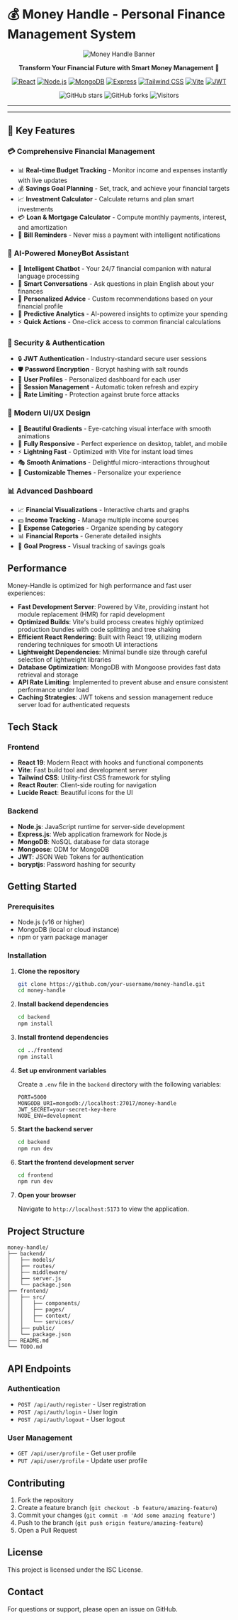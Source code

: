 # 💰 Money Handle - Personal Finance Management System

<div align="center">

![Money Handle Banner](https://img.shields.io/badge/Money-Handle-blue?style=for-the-badge&logo=wallet)

**Transform Your Financial Future with Smart Money Management** 🚀

[![React](https://img.shields.io/badge/React-19.1.1-61DAFB?style=flat&logo=react&logoColor=white)](https://reactjs.org/)
[![Node.js](https://img.shields.io/badge/Node.js-22.14.0-339933?style=flat&logo=node.js&logoColor=white)](https://nodejs.org/)
[![MongoDB](https://img.shields.io/badge/MongoDB-Database-47A248?style=flat&logo=mongodb&logoColor=white)](https://www.mongodb.com/)
[![Express](https://img.shields.io/badge/Express.js-Backend-000000?style=flat&logo=express&logoColor=white)](https://expressjs.com/)
[![Tailwind CSS](https://img.shields.io/badge/Tailwind-4.1.14-38B2AC?style=flat&logo=tailwind-css&logoColor=white)](https://tailwindcss.com/)
[![Vite](https://img.shields.io/badge/Vite-7.1.14-646CFF?style=flat&logo=vite&logoColor=white)](https://vitejs.dev/)
[![JWT](https://img.shields.io/badge/JWT-9.0.2-000000?style=flat&logo=jsonwebtokens&logoColor=white)](https://jwt.io/)

![GitHub stars](https://img.shields.io/github/stars/Kalhara187/Money-Handle?style=social)
![GitHub forks](https://img.shields.io/github/forks/Kalhara187/Money-Handle?style=social)
![Visitors](https://visitor-badge.laobi.icu/badge?page_id=Kalhara187.Money-Handle)

</div>

---

---

## 🌟 Key Features

### 💳 **Comprehensive Financial Management**
- 📊 **Real-time Budget Tracking** - Monitor income and expenses instantly with live updates
- 💰 **Savings Goal Planning** - Set, track, and achieve your financial targets
- 📈 **Investment Calculator** - Calculate returns and plan smart investments
- 💳 **Loan & Mortgage Calculator** - Compute monthly payments, interest, and amortization
- 📅 **Bill Reminders** - Never miss a payment with intelligent notifications

### 🤖 **AI-Powered MoneyBot Assistant**
- 🧠 **Intelligent Chatbot** - Your 24/7 financial companion with natural language processing
- 💬 **Smart Conversations** - Ask questions in plain English about your finances
- 🎯 **Personalized Advice** - Custom recommendations based on your financial profile
- 🔮 **Predictive Analytics** - AI-powered insights to optimize your spending
- ⚡ **Quick Actions** - One-click access to common financial calculations

### 🔐 **Security & Authentication**
- 🔒 **JWT Authentication** - Industry-standard secure user sessions
- 🛡️ **Password Encryption** - Bcrypt hashing with salt rounds
- 👤 **User Profiles** - Personalized dashboard for each user
- 🔑 **Session Management** - Automatic token refresh and expiry
- 🚫 **Rate Limiting** - Protection against brute force attacks

### 🎨 **Modern UI/UX Design**
- 🌈 **Beautiful Gradients** - Eye-catching visual interface with smooth animations
- 📱 **Fully Responsive** - Perfect experience on desktop, tablet, and mobile
- ⚡ **Lightning Fast** - Optimized with Vite for instant load times
- 🎭 **Smooth Animations** - Delightful micro-interactions throughout
- 🎨 **Customizable Themes** - Personalize your experience

### 📊 **Advanced Dashboard**
- 📈 **Financial Visualizations** - Interactive charts and graphs
- 💵 **Income Tracking** - Manage multiple income sources
- 🧾 **Expense Categories** - Organize spending by category
- 📊 **Financial Reports** - Generate detailed insights
- 🎯 **Goal Progress** - Visual tracking of savings goals

## Performance

Money-Handle is optimized for high performance and fast user experiences:

- **Fast Development Server**: Powered by Vite, providing instant hot module replacement (HMR) for rapid development
- **Optimized Builds**: Vite's build process creates highly optimized production bundles with code splitting and tree shaking
- **Efficient React Rendering**: Built with React 19, utilizing modern rendering techniques for smooth UI interactions
- **Lightweight Dependencies**: Minimal bundle size through careful selection of lightweight libraries
- **Database Optimization**: MongoDB with Mongoose provides fast data retrieval and storage
- **API Rate Limiting**: Implemented to prevent abuse and ensure consistent performance under load
- **Caching Strategies**: JWT tokens and session management reduce server load for authenticated requests

## Tech Stack

### Frontend
- **React 19**: Modern React with hooks and functional components
- **Vite**: Fast build tool and development server
- **Tailwind CSS**: Utility-first CSS framework for styling
- **React Router**: Client-side routing for navigation
- **Lucide React**: Beautiful icons for the UI

### Backend
- **Node.js**: JavaScript runtime for server-side development
- **Express.js**: Web application framework for Node.js
- **MongoDB**: NoSQL database for data storage
- **Mongoose**: ODM for MongoDB
- **JWT**: JSON Web Tokens for authentication
- **bcryptjs**: Password hashing for security

## Getting Started

### Prerequisites
- Node.js (v16 or higher)
- MongoDB (local or cloud instance)
- npm or yarn package manager

### Installation

1. **Clone the repository**
   ```bash
   git clone https://github.com/your-username/money-handle.git
   cd money-handle
   ```

2. **Install backend dependencies**
   ```bash
   cd backend
   npm install
   ```

3. **Install frontend dependencies**
   ```bash
   cd ../frontend
   npm install
   ```

4. **Set up environment variables**

   Create a `.env` file in the `backend` directory with the following variables:
   ```
   PORT=5000
   MONGODB_URI=mongodb://localhost:27017/money-handle
   JWT_SECRET=your-secret-key-here
   NODE_ENV=development
   ```

5. **Start the backend server**
   ```bash
   cd backend
   npm run dev
   ```

6. **Start the frontend development server**
   ```bash
   cd frontend
   npm run dev
   ```

7. **Open your browser**

   Navigate to `http://localhost:5173` to view the application.

## Project Structure

```
money-handle/
├── backend/
│   ├── models/
│   ├── routes/
│   ├── middleware/
│   ├── server.js
│   └── package.json
├── frontend/
│   ├── src/
│   │   ├── components/
│   │   ├── pages/
│   │   ├── context/
│   │   └── services/
│   ├── public/
│   └── package.json
├── README.md
└── TODO.md
```

## API Endpoints

### Authentication
- `POST /api/auth/register` - User registration
- `POST /api/auth/login` - User login
- `POST /api/auth/logout` - User logout

### User Management
- `GET /api/user/profile` - Get user profile
- `PUT /api/user/profile` - Update user profile

## Contributing

1. Fork the repository
2. Create a feature branch (`git checkout -b feature/amazing-feature`)
3. Commit your changes (`git commit -m 'Add some amazing feature'`)
4. Push to the branch (`git push origin feature/amazing-feature`)
5. Open a Pull Request

## License

This project is licensed under the ISC License.

## Contact

For questions or support, please open an issue on GitHub.
